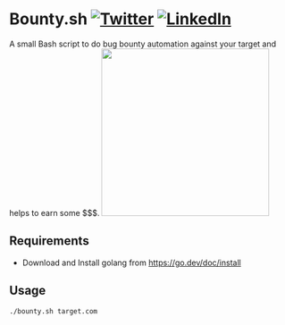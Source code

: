 # Bounty.sh [![Twitter](https://img.shields.io/badge/0xPugazh-%231DA1F2.svg?logo=Twitter&logoColor=white)](https://twitter.com/0xPugazh) [![LinkedIn](https://img.shields.io/badge/0xPugazh-%230077B5.svg?logo=linkedin&logoColor=white)](https://linkedin.com/in/0xPugazh)
A small Bash script to do bug bounty automation against your target and helps to earn some $$$.
<img src="https://github.com/0xPugazh/bounty.sh/assets/75373225/85387ec0-a3d3-4859-95ab-4ee2b6331106" width="300">



## Requirements
+ Download and Install golang from https://go.dev/doc/install
## Usage
```
./bounty.sh target.com
```

